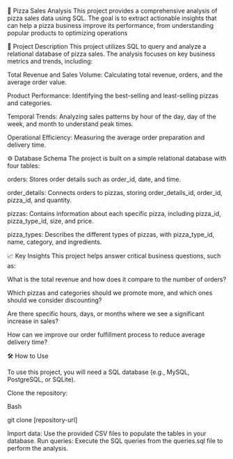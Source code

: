 🍕 Pizza Sales Analysis
This project provides a comprehensive analysis of pizza sales data using SQL. The goal is to extract actionable insights that can help a pizza business improve its performance, from understanding popular products to optimizing operations
<br>


📜 Project Description
This project utilizes SQL to query and analyze a relational database of pizza sales. The analysis focuses on key business metrics and trends, including:

Total Revenue and Sales Volume: Calculating total revenue, orders, and the average order value.

Product Performance: Identifying the best-selling and least-selling pizzas and categories.

Temporal Trends: Analyzing sales patterns by hour of the day, day of the week, and month to understand peak times.

Operational Efficiency: Measuring the average order preparation and delivery time.
<br>


⚙️ Database Schema
The project is built on a simple relational database with four tables:

orders: Stores order details such as order_id, date, and time.

order_details: Connects orders to pizzas, storing order_details_id, order_id, pizza_id, and quantity.

pizzas: Contains information about each specific pizza, including pizza_id, pizza_type_id, size, and price.

pizza_types: Describes the different types of pizzas, with pizza_type_id, name, category, and ingredients.


📈 Key Insights
This project helps answer critical business questions, such as:

What is the total revenue and how does it compare to the number of orders?

Which pizzas and categories should we promote more, and which ones should we consider discounting?

Are there specific hours, days, or months where we see a significant increase in sales?

How can we improve our order fulfillment process to reduce average delivery time?

🛠️ How to Use

To use this project, you will need a SQL database (e.g., MySQL, PostgreSQL, or SQLite).

Clone the repository:

Bash

git clone [repository-url]

Import data:
Use the provided CSV files to populate the tables in your database.
Run queries:
Execute the SQL queries from the queries.sql file to perform the analysis.
